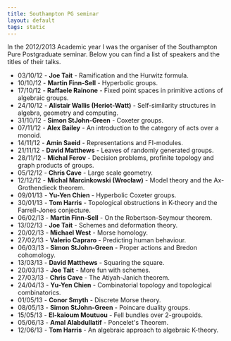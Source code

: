 ```yaml
---
title: Southampton PG seminar
layout: default
tags: static
---
```


In the 2012/2013 Academic year I was the organiser of the Southampton Pure Postgraduate seminar.
Below you can find a list of speakers and the titles of their talks.

* 03/10/12  -  **Joe Tait**  - Ramification and the Hurwitz formula.
* 10/10/12  -  **Martin Finn-Sell**  - Hyperbolic groups.  
* 17/10/12  -  **Raffaele Rainone**  - Fixed point spaces in primitive actions of algebraic groups.  
* 24/10/12  -  **Alistair Wallis (Heriot-Watt)**  - Self-similarity structures in algebra, geometry and computing.  
* 31/10/12  -  **Simon StJohn-Green**  - Coxeter groups.  
* 07/11/12  -  **Alex Bailey**  - An introduction to the category of acts over a monoid.  
* 14/11/12  -  **Amin Saeid**  - Representations and FI-modules.  
* 21/11/12  -  **David Matthews**  - Leaves of randomly generated groups.  
* 28/11/12  -  **Michal Ferov**  - Decision problems, profinite topology and graph products of groups.  
* 05/12/12  -  **Chris Cave**  - Large scale geometry.  
* 12/12/12  -  **Michal Marcinkowski (Wroc&#0322;aw)**  - Model theory and the Ax-Grothendieck theorem.  
* 09/01/13  -  **Yu-Yen Chien**  - Hyperbolic Coxeter groups.  
* 30/01/13  -  **Tom Harris**  - Topological obstructions in K-theory and the Farrell-Jones conjecture.  
* 06/02/13  -  **Martin Finn-Sell**  - On the Robertson-Seymour theorem.  
* 13/02/13  -  **Joe Tait**  - Schemes and deformation theory.  
* 20/02/13  -  **Michael West**  - Morse homology.  
* 27/02/13  -  **Valerio Capraro**  - Predicting human behaviour.  
* 06/03/13  -  **Simon StJohn-Green**  - Proper actions and Bredon cohomology.  
* 13/03/13  -  **David Matthews**  - Squaring the square.
* 20/03/13  -  **Joe Tait**  - More fun with schemes.
* 27/03/13  -  **Chris Cave**  - The Atiyah-Janich theorem.
* 24/04/13  -  **Yu-Yen Chien**  - Combinatorial topology and topological combinatorics.
* 01/05/13  -  **Conor Smyth**  - Discrete Morse theory.
* 08/05/13  -  **Simon StJohn-Green**  - Poincare duality groups.
* 15/05/13  -  **El-kaioum Moutuou**  - Fell bundles over 2-groupoids.
* 05/06/13  -  **Amal Alabdullatif**  - Poncelet's Theorem.
* 12/06/13  -  **Tom Harris**  - An algebraic approach to algebraic K-theory.
